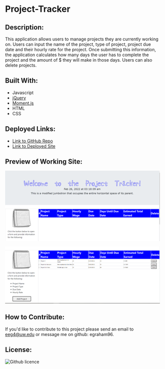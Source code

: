 # Project-Tracker

## Description:
This application allows users to manage projects they are currently working on. Users can input the name of the project, type of project, project due date and their hourly rate for the project. Once submitting this information, the application calculates how many days the user has to complete the project and the amount of $ they will make in those days. Users can also delete projects. 


## Built With:
* Javascript
* [jQuery](https://jquery.com/)
* [Moment.js](https://momentjs.com/)
* HTML
* CSS


## Deployed Links:
* [Link to GitHub Repo](https://github.com/egraham96/Project-Tracker)
* [Link to Deployed Site](https://egraham96.github.io/Project-Tracker/)

## Preview of Working Site:
![Screenshot of Deployed Application](Assets/ScreenshotofDeployedApplication.PNG)

![Screenshot of Deployed Application](Assets/AnotherScreenshotofDeployedApplication.PNG)


## How to Contribute:
If you'd like to contribute to this project please send an email to eeg4@uw.edu or message me on github: egraham96.
 
## License:
![Github licence](http://img.shields.io/badge/license-MIT-blue.svg)